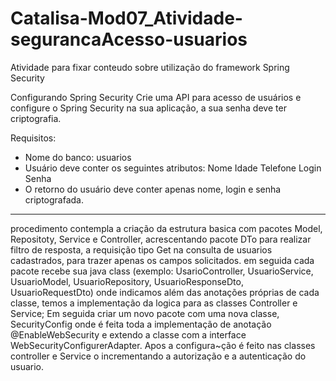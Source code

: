 # Catalisa-Mod07_Atividade-segurancaAcesso-usuarios
Atividade para fixar conteudo sobre utilização do framework Spring Security

 Configurando Spring Security
Crie uma API para acesso de usuários e configure o Spring Security na sua aplicação, a sua senha deve ter criptografia.

Requisitos: 
- Nome do banco: usuarios
- Usuário deve conter os seguintes atributos: 
Nome
Idade
Telefone
Login
Senha
- O retorno do usuário deve conter apenas nome, login e senha criptografada.


-------

procedimento contempla a criação da estrutura basica com pacotes Model, Repositoty, Service e Controller, acrescentando pacote DTo para realizar filtro de resposta, a requisição 
tipo Get na consulta de usuarios cadastrados, para trazer apenas os campos solicitados.
em seguida cada pacote recebe sua java class (exemplo: UsarioController, UsuarioService, UsuarioModel, UsuarioRepository, UsuarioResponseDto, UsuarioRequestDto) onde indicamos além
das anotações próprias de cada classe, temos a implementação da logica para as classes Controller e Service;
Em seguida criar um novo pacote com uma nova classe,  SecurityConfig onde é feita toda a implementação de anotação @EnableWebSecurity e extendo a classe com a interface
WebSecurityConfigurerAdapter. 
Apos a configura~ção é feito nas classes controller e Service o incrementando a autorização e a autenticação do usuario.
